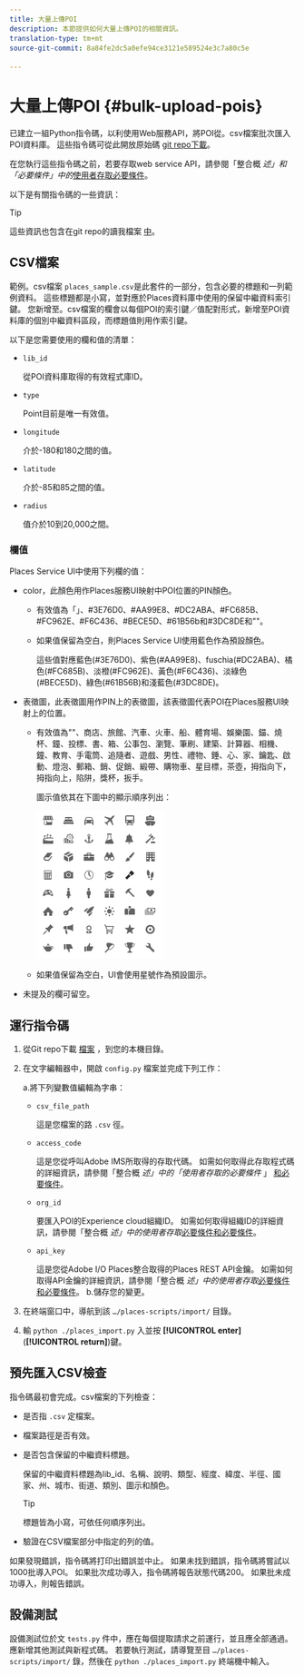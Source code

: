 ```yaml
---
title: 大量上傳POI
description: 本節提供如何大量上傳POI的相關資訊。
translation-type: tm+mt
source-git-commit: 8a84fe2dc5a0efe94ce3121e589524e3c7a80c5e

---
```



# 大量上傳POI {#bulk-upload-pois}

已建立一組Python指令碼，以利使用Web服務API，將POI從。csv檔案批次匯入POI資料庫。 這些指令碼可從此開放原始碼 [git repo下載](https://github.com/adobe/places-scripts)。

在您執行這些指令碼之前，若要存取web service API，請參閱「整合概 *述」和「必要條件」中的*[使用者存取必要條件](/help/web-service-api/adobe-i-o-integration.md)。

以下是有關指令碼的一些資訊：

>[!TIP]
>
>這些資訊也包含在git repo的讀我檔案 [中](https://github.com/adobe/places-scripts)。

## CSV檔案

範例。csv檔案 `places_sample.csv`是此套件的一部分，包含必要的標題和一列範例資料。 這些標題都是小寫，並對應於Places資料庫中使用的保留中繼資料索引鍵。 您新增至。csv檔案的欄會以每個POI的索引鍵／值配對形式，新增至POI資料庫的個別中繼資料區段，而標題值則用作索引鍵。

以下是您需要使用的欄和值的清單：

* `lib_id`

   從POI資料庫取得的有效程式庫ID。

* `type`

   Point目前是唯一有效值。

* `longitude`

   介於-180和180之間的值。

* `latitude`

   介於-85和85之間的值。

* `radius`

   值介於10到20,000之間。

### 欄值

Places Service UI中使用下列欄的值：

* color，此顏色用作Places服務UI映射中POI位置的PIN顏色。
   * 有效值為「」、#3E76D0、#AA99E8、#DC2ABA、#FC685B、#FC962E、#F6C436、#BECE5D、#61B56b和#3DC8DE和&quot;&quot;。
   * 如果值保留為空白，則Places Service UI使用藍色作為預設顏色。

      這些值對應藍色(#3E76D0)、紫色(#AA99E8)、fuschia(#DC2ABA)、橘色(#FC685B)、淡橙(#FC962E)、黃色(#F6C436)、淡綠色(#BECE5D)、綠色(#61B56B)和淺藍色(#3DC8DE)。

* 表徵圖，此表徵圖用作PIN上的表徵圖，該表徵圖代表POI在Places服務UI映射上的位置。

   * 有效值為&quot;&quot;、商店、旅館、汽車、火車、船、體育場、娛樂園、錨、燒杯、鐘、投標、書、箱、公事包、瀏覽、筆刷、建築、計算器、相機、鐘、教育、手電筒、追隨者、遊戲、男性、禮物、錘、心、家、鑰匙、啟動、燈泡、郵箱、銷、促銷、緞帶、購物車、星目標，茶壺，拇指向下，拇指向上，陷阱，獎杯，扳手。

      圖示值依其在下圖中的顯示順序列出：

      ![圖示](/help/assets/UI_icons.png)

   * 如果值保留為空白，UI會使用星號作為預設圖示。

* 未提及的欄可留空。

## 運行指令碼

1. 從Git repo下載 [檔案](https://github.com/adobe/places-scripts) ，到您的本機目錄。
1. 在文字編輯器中，開啟 `config.py` 檔案並完成下列工作：

   a.將下列變數值編輯為字串：

   * `csv_file_path`

      這是您檔案的路 `.csv` 徑。

   * `access_code`

      這是您從呼叫Adobe IMS所取得的存取代碼。 如需如何取得此存取程式碼的詳細資訊，請參閱「整合概 *述」中的「使用者存取的必要條件* 」 [和必要條件](/help/web-service-api/adobe-i-o-integration.md)。

   * `org_id`

      要匯入POI的Experience cloud組織ID。 如需如何取得組織ID的詳細資訊，請參閱「整合概 *述」中的使用者存取*[必要條件和必要條件](/help/web-service-api/adobe-i-o-integration.md)。

   * `api_key`

      這是您從Adobe I/O Places整合取得的Places REST API金鑰。 如需如何取得API金鑰的詳細資訊，請參閱「整合概 *述」中的使用者存取*[必要條件和必要條件](/help/web-service-api/adobe-i-o-integration.md)。
   b.儲存您的變更。

1. 在終端窗口中，導航到該 `…/places-scripts/import/` 目錄。
1. 輸 `python ./places_import.py` 入並按 **[!UICONTROL enter]**(**[!UICONTROL return]**)鍵。


## 預先匯入CSV檢查

指令碼最初會完成。csv檔案的下列檢查：

* 是否指 `.csv` 定檔案。
* 檔案路徑是否有效。
* 是否包含保留的中繼資料標題。

   保留的中繼資料標題為lib_id、名稱、說明、類型、經度、緯度、半徑、國家、州、城市、街道、類別、圖示和顏色。

   >[!TIP]
   >
   >標題皆為小寫，可依任何順序列出。

* 驗證在CSV檔案部分中指定的列的值。

如果發現錯誤，指令碼將打印出錯誤並中止。 如果未找到錯誤，指令碼將嘗試以1000批導入POI。 如果批次成功導入，指令碼將報告狀態代碼200。 如果批未成功導入，則報告錯誤。

## 設備測試

設備測試位於文 `tests.py` 件中，應在每個提取請求之前運行，並且應全部通過。 應新增其他測試與新程式碼。 若要執行測試，請導覽至目 `…/places-scripts/import/` 錄，然後在 `python ./places_import.py` 終端機中輸入。
